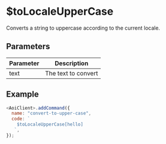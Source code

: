 # $toLocaleUpperCase

Converts a string to uppercase according to the current locale.

## Parameters

| Parameter | Description             |
| --------- | ----------------------- |
| text      | The text to convert     |

## Example

```js
<AoiClient>.addCommand({
  name: "convert-to-upper-case",
  code: `
    $toLocaleUpperCase[hello]
   `,
});
```